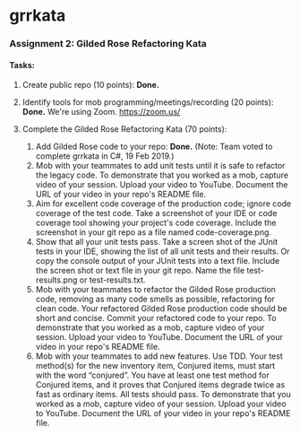 # grrkata
### Assignment 2: Gilded Rose Refactoring Kata

#### Tasks:

1. Create public repo (10 points): **Done.**

2. Identify tools for mob programming/meetings/recording (20 points): **Done.** We're using Zoom. https://zoom.us/

3. Complete the Gilded Rose Refactoring Kata (70 points):
   1. Add Gilded Rose code to your repo: **Done.** (Note: Team voted to complete grrkata in C#, 19 Feb 2019.)
   2. Mob with your teammates to add unit tests until it is safe to refactor the legacy code. To demonstrate that you worked as a mob, capture video of your session. Upload your video to YouTube. Document the URL of your video in your repo's README file.
   3. Aim for excellent code coverage of the production code; ignore code coverage of the test code. Take a screenshot of your IDE or code coverage tool showing your project's code coverage. Include the screenshot in your git repo as a file named code-coverage.png.
   4. Show that all your unit tests pass. Take a screen shot of the JUnit tests in your IDE, showing the list of all unit tests and their results. Or copy the console output of your JUnit tests into a text file. Include the screen shot or text file in your git repo. Name the file test-results.png or test-results.txt.
   5. Mob with your teammates to refactor the Gilded Rose production code, removing as many code smells as possible, refactoring for clean code. Your refactored Gilded Rose production code should be short and concise. Commit your refactored code to your repo. To demonstrate that you worked as a mob, capture video of your session. Upload your video to YouTube. Document the URL of your video in your repo's README file.
   6. Mob with your teammates to add new features. Use TDD. Your test method(s) for the new inventory item, Conjured items, must start with the word “conjured”. You have at least one test method for Conjured items, and it proves that Conjured items degrade twice as fast as ordinary items. All tests should pass. To demonstrate that you worked as a mob, capture video of your session. Upload your video to YouTube. Document the URL of your video in your repo's README file.
